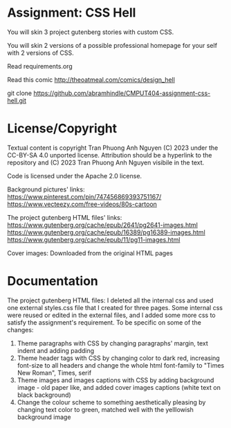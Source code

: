 Assignment: CSS Hell
====================

You will skin 3 project gutenberg stories with custom CSS.

You will skin 2 versions of a possible professional homepage for your
self with 2 versions of CSS.

Read requirements.org

Read this comic http://theoatmeal.com/comics/design_hell

git clone https://github.com/abramhindle/CMPUT404-assignment-css-hell.git

License/Copyright
=================

Textual content is copyright Tran Phuong Anh Nguyen (C) 2023 under the CC-BY-SA
4.0 unported license. Attribution should be a hyperlink to the
repository and (C) 2023 Tran Phuong Anh Nguyen visibile in the text.

Code is licensed under the Apache 2.0 license.

Background pictures' links:
https://www.pinterest.com/pin/747456869393751167/
https://www.vecteezy.com/free-videos/80s-cartoon

The project gutenberg HTML files' links:
https://www.gutenberg.org/cache/epub/2641/pg2641-images.html
https://www.gutenberg.org/cache/epub/16389/pg16389-images.html
https://www.gutenberg.org/cache/epub/11/pg11-images.html

Cover images: Downloaded from the original HTML pages

Documentation
=================
The project gutenberg HTML files: 
I deleted all the internal css and used one external styles.css file that I created for three pages. Some internal css were reused or edited in the external files, and I added some more css to satisfy the assignment's requirement.
To be specific on some of the changes:
1. Theme paragraphs with CSS by changing paragraphs' margin, text indent and adding padding
2. Theme header tags with CSS by changing color to dark red, increasing font-size to all headers and change the whole html font-family to "Times New Roman", Times, serif
3. Theme images and images captions with CSS by adding background image - old paper like, and added cover images captions (white text on black background)
4. Change the colour scheme to something aesthetically pleasing by changing text color to green, matched well with the yelllowish background image


